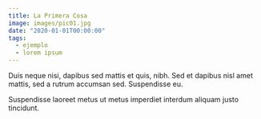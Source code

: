 ```yaml
---
title: La Primera Cosa
image: images/pic01.jpg
date: "2020-01-01T00:00:00"
tags:
  - ejemplo
  - lorem ipsum
---
```

Duis neque nisi, dapibus sed mattis et quis, nibh. Sed et dapibus nisl amet
mattis, sed a rutrum accumsan sed. Suspendisse eu.
<!-- more -->
Suspendisse laoreet metus ut metus imperdiet interdum aliquam justo tincidunt.
